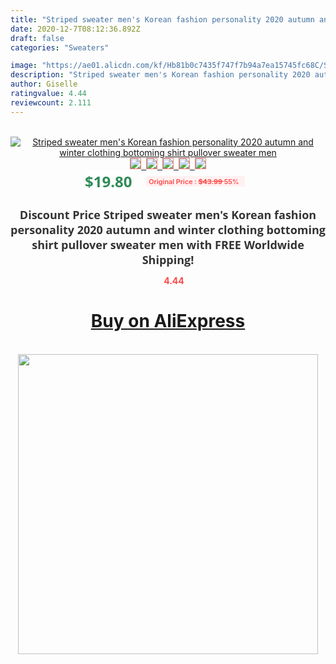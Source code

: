 ```yaml
---
title: "Striped sweater men's Korean fashion personality 2020 autumn and winter clothing bottoming shirt pullover sweater men"
date: 2020-12-7T08:12:36.892Z
draft: false
categories: "Sweaters"

image: "https://ae01.alicdn.com/kf/Hb81b0c7435f747f7b94a7ea15745fc68C/Striped-sweater-men-s-Korean-fashion-personality-2020-autumn-and-winter-clothing-bottoming-shirt-pullover-sweater.jpg"
description: "Striped sweater men's Korean fashion personality 2020 autumn and winter clothing bottoming shirt pullover sweater men"
author: Giselle
ratingvalue: 4.44
reviewcount: 2.111
---
```

<br>
<div style="text-align: center;">
<a href="https://s.click.aliexpress.com/e/_AY2Uep" target="_blank" rel="nofollow noopener noreferrer"><img alt="Striped sweater men's Korean fashion personality 2020 autumn and winter clothing bottoming shirt pullover sweater men" class="magnifier-image" src="https://ae01.alicdn.com/kf/Hb81b0c7435f747f7b94a7ea15745fc68C/Striped-sweater-men-s-Korean-fashion-personality-2020-autumn-and-winter-clothing-bottoming-shirt-pullover-sweater.jpg_640x640.jpg">
<br>
<img style="border:1px solid salmon" src="https://ae01.alicdn.com/kf/Hb81b0c7435f747f7b94a7ea15745fc68C/Striped-sweater-men-s-Korean-fashion-personality-2020-autumn-and-winter-clothing-bottoming-shirt-pullover-sweater.jpg_120x120.jpg">&nbsp;&nbsp;<img style="border:1px solid salmon" src="https://ae01.alicdn.com/kf/H79c2cfb24770403499258d5a7b5c456eD/Striped-sweater-men-s-Korean-fashion-personality-2020-autumn-and-winter-clothing-bottoming-shirt-pullover-sweater.jpg_120x120.jpg">&nbsp;&nbsp;<img style="border:1px solid salmon" src="https://ae01.alicdn.com/kf/H1c1576e14efc44d4b8696b3e755595b42/Striped-sweater-men-s-Korean-fashion-personality-2020-autumn-and-winter-clothing-bottoming-shirt-pullover-sweater.jpg_120x120.jpg">&nbsp;&nbsp;<img style="border:1px solid salmon" src="https://ae01.alicdn.com/kf/Haae98233b9a24fd6a8b8cba6827c56c6Z/Striped-sweater-men-s-Korean-fashion-personality-2020-autumn-and-winter-clothing-bottoming-shirt-pullover-sweater.jpg_120x120.jpg">&nbsp;&nbsp;<img style="border:1px solid salmon" src="https://ae01.alicdn.com/kf/Hd10695f2efe3463aa1ef537261647005N/Striped-sweater-men-s-Korean-fashion-personality-2020-autumn-and-winter-clothing-bottoming-shirt-pullover-sweater.jpg_120x120.jpg"></a></div><br0>
<div style="text-align: center;"><span style="background-color: white; border: 0px; box-sizing: border-box; color: seagreen; display: inline-block; font-family: &quot;open sans&quot; , &quot;arial&quot; , &quot;helvetica&quot; , sans-serif , &quot;heiti&quot;; font-size: 24px; font-stretch: inherit; font-weight: 700; line-height: inherit; margin: 0px 10px 0px 0px; padding: 0px; vertical-align: middle;">$19.80 </span>
<span style="background: rgb(255 , 241 , 241); border-radius: 3px; border: 0px; box-sizing: border-box; color: #ff4747; display: inline-block; font-family: inherit; font-size: 12px; font-stretch: inherit; font-style: inherit; font-variant: inherit; font-weight: 600; line-height: inherit; margin: 0px; padding: 2px 5px; transform: scale(0.9); vertical-align: middle;">Original Price : <b style="text-decoration: line-through;">$43.99 </b> 55%&nbsp;&nbsp;</span></div>
<h1 style="color: #333333; display: inline-block; font-family: &quot;open sans&quot; , &quot;arial&quot; , &quot;helvetica&quot; , sans-serif , &quot;heiti&quot;; font-size: 18px; font-stretch: inherit; font-weight: 700; text-align: center;">Discount Price Striped sweater men's Korean fashion personality 2020 autumn and winter clothing bottoming shirt pullover sweater men with FREE Worldwide Shipping!</h1>
<div style="color: #ff4747; text-align: center;">
<img src="https://4.bp.blogspot.com/-M0ZcTcb-5uY/XleCXlxnR4I/AAAAAAAAAEc/OrjgMkXV1oMQFaCRZj5HQwOCBcu3w1FegCPcBGAYYCw/s1600/star.png" style="height: 15px;">&nbsp;<b>4.44</b></div>
<div class="button_cont" align="center"><a class="buynow_a" href="https://s.click.aliexpress.com/e/_AY2Uep" target="_blank" rel="nofollow noopener noreferrer"><H1>Buy on AliExpress</H1></a></div><br>
<div class="separator" style="clear: both; text-align: center;">
<img src="https://lh3.googleusercontent.com/-pTy5HemUv9M/XlePHvY0dAI/AAAAAAAAAE4/0nX5iRUoIWY8eMW9Dpxeirr157OZliDIgCLcBGAsYHQ/s1600/badge.gif" width="480">
</div>
